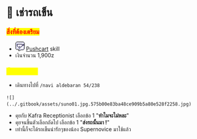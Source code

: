 # 📔 เช่ารถเข็น

### <mark style="color:red;">สิ่งที่ต้องเตรียม</mark>

* ![](../.gitbook/assets/Pushcart.png) [Pushcart](https://irowiki.org/wiki/Pushcart) skill
* เงินจำนวน 1,900z

### <mark style="color:yellow;">ขั้นตอนการรับ</mark>

* เดินทางไปที่  `/navi aldebaran 54/238`

``![](../.gitbook/assets/suno01.jpg.575b00e83ba48ce909b5a80e528f2258.jpg)``

* คุยกับ Kafra Receptionist เลือกข้อ 1 "**ทำไมจะไม่หละ**"
* คุยจนขึ้นตัวเลือกถัดไป เลือกข้อ 1 "**ส่งรถนั้นมา !**"
* เท่านี้ก็จะได้รถเข็นน่ารักๆของน้อง Supernovice มาใช้แล้ว
